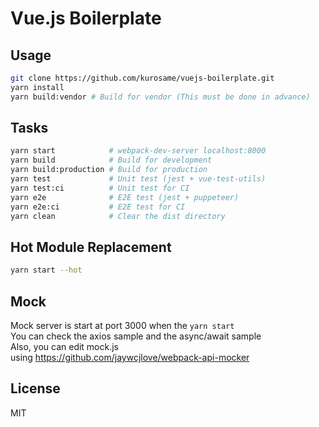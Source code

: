 # Vue.js Boilerplate

## Usage

```sh
git clone https://github.com/kurosame/vuejs-boilerplate.git
yarn install
yarn build:vendor # Build for vendor (This must be done in advance)
```

## Tasks

```sh
yarn start            # webpack-dev-server localhost:8000
yarn build            # Build for development
yarn build:production # Build for production
yarn test             # Unit test (jest + vue-test-utils)
yarn test:ci          # Unit test for CI
yarn e2e              # E2E test (jest + puppeteer)
yarn e2e:ci           # E2E test for CI
yarn clean            # Clear the dist directory
```

## Hot Module Replacement

```sh
yarn start --hot
```

## Mock

Mock server is start at port 3000 when the `yarn start`\
You can check the axios sample and the async/await sample\
Also, you can edit mock.js\
using https://github.com/jaywcjlove/webpack-api-mocker

## License

MIT
